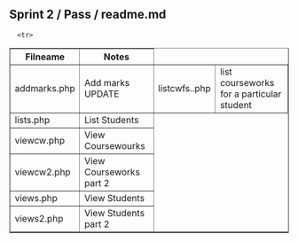 

<html>
<head>

</head>
<body>
   <h2>Sprint 2 / Pass / readme.md</h2>
<table width="100%" border="1" style="border-collapse:collapse;">
<thead><tr>
   <th><strong>Filneame</strong></th>
   <th><strong>Notes</strong></th>
</thead>
      </tr>
   <td>addmarks.php</td>
   <td>Add marks UPDATE</td>

      <tr>
   <td>listcwfs..php</td>
   <td>list courseworks for a particular student</td>      
      </tr>
      <tr>
   <td>lists.php</td>
   <td>List Students</td>
      </tr>
      <tr>
   <td>viewcw.php</td>
   <td>View Coursewourks</td>
</tr>
      <tr>
   <td>viewcw2.php</td>
   <td>View Courseworks part 2</td>
</tr>
      <tr>
   <td>views.php</td>
   <td>View Students</td>
</tr>
      <tr>
   <td>views2.php</td>
   <td>View Students part 2</td>



 
</table>
